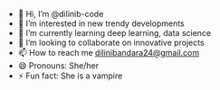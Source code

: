 - 👋 Hi, I’m @dilinib-code
- 👀 I’m interested in new trendy developments
- 🌱 I’m currently learning deep learning, data science
- 💞️ I’m looking to collaborate on innovative projects
- 📫 How to reach me dilinibandara24@gmail.com
- 😄 Pronouns: She/her
- ⚡ Fun fact: She is a vampire

<!---
dilinib-code/dilinib-code is a ✨ special ✨ repository because its `README.md` (this file) appears on your GitHub profile.
You can click the Preview link to take a look at your changes.
--->
